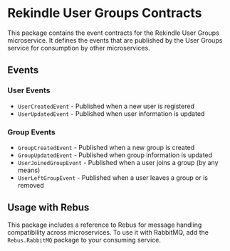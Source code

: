 # Rekindle User Groups Contracts

This package contains the event contracts for the Rekindle User Groups microservice. 
It defines the events that are published by the User Groups service for consumption by other microservices.

## Events

### User Events
- `UserCreatedEvent` - Published when a new user is registered
- `UserUpdatedEvent` - Published when user information is updated

### Group Events
- `GroupCreatedEvent` - Published when a new group is created
- `GroupUpdatedEvent` - Published when group information is updated
- `UserJoinedGroupEvent` - Published when a user joins a group (by any means)
- `UserLeftGroupEvent` - Published when a user leaves a group or is removed

## Usage with Rebus

This package includes a reference to Rebus for message handling compatibility 
across microservices. To use it with RabbitMQ, add the `Rebus.RabbitMQ` package 
to your consuming service.